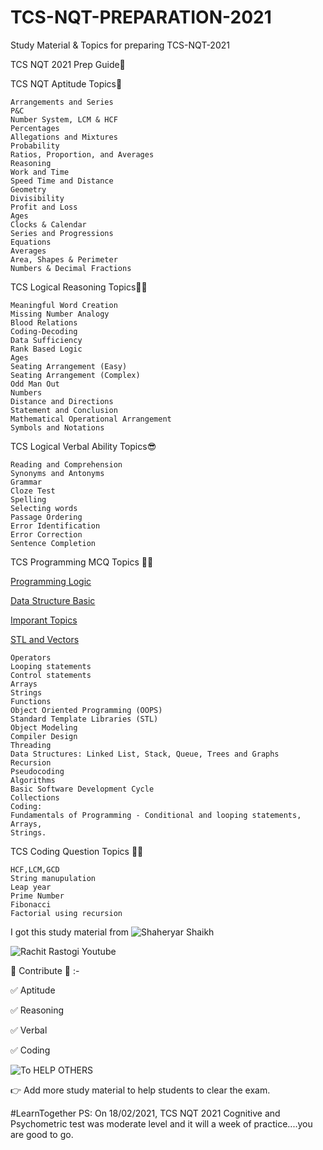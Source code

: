 # TCS-NQT-PREPARATION-2021
Study Material & Topics for preparing TCS-NQT-2021

TCS NQT 2021 Prep Guide🎉

TCS NQT Aptitude Topics🚀

    Arrangements and Series
    P&C
    Number System, LCM & HCF
    Percentages
    Allegations and Mixtures
    Probability
    Ratios, Proportion, and Averages
    Reasoning
    Work and Time
    Speed Time and Distance
    Geometry
    Divisibility
    Profit and Loss
    Ages
    Clocks & Calendar
    Series and Progressions
    Equations
    Averages
    Area, Shapes & Perimeter
    Numbers & Decimal Fractions

TCS Logical Reasoning Topics🤦‍♂️

    Meaningful Word Creation
    Missing Number Analogy
    Blood Relations
    Coding-Decoding
    Data Sufficiency
    Rank Based Logic
    Ages
    Seating Arrangement (Easy)
    Seating Arrangement (Complex)
    Odd Man Out
    Numbers
    Distance and Directions
    Statement and Conclusion
    Mathematical Operational Arrangement
    Symbols and Notations

TCS Logical Verbal Ability Topics😎

    Reading and Comprehension
    Synonyms and Antonyms
    Grammar
    Cloze Test
    Spelling
    Selecting words
    Passage Ordering
    Error Identification
    Error Correction
    Sentence Completion

TCS Programming MCQ Topics 👨‍💻

 [Programming Logic](https://prepinsta.com/tcs-nqt/placement-papers/programming-logic/)
 
 [Data Structure Basic](https://prepinsta.com/data-structures/)
 
 [Imporant Topics](https://docs.google.com/document/d/1xLoLGI6RHMEofvYa8EF8-uxJ5ePvmlMJbwBxA2AVcNI/edit)
 
 [STL and Vectors](https://docs.google.com/document/d/1GRYoUgWeNnM_Q7-nycCpHwxT5cjmAAAc5PjXvA0j2wE/edit)
    
    Operators
    Looping statements
    Control statements
    Arrays
    Strings
    Functions
    Object Oriented Programming (OOPS)
    Standard Template Libraries (STL)
    Object Modeling
    Compiler Design
    Threading
    Data Structures: Linked List, Stack, Queue, Trees and Graphs
    Recursion
    Pseudocoding
    Algorithms
    Basic Software Development Cycle
    Collections
    Coding:
    Fundamentals of Programming - Conditional and looping statements, Arrays,
    Strings.

TCS Coding Question Topics 👨‍💻

    HCF,LCM,GCD
    String manupulation
    Leap year
    Prime Number
    Fibonacci
    Factorial using recursion

I got this study material from 
![Shaheryar Shaikh](https://github.com/shaheryarshaikh1011) 

![Rachit Rastogi Youtube](https://www.youtube.com/channel/UCky03MonS3REdCXCvOfua2g)

🌻 Contribute 🌻 :-

✅ Aptitude

✅ Reasoning

✅ Verbal 

✅ Coding

![To HELP OTHERS](https://twitter.com/i/status/1357261161863946240)

👉 Add more study material to help students to clear the exam. 

#LearnTogether
PS: On 18/02/2021, TCS NQT 2021 Cognitive and Psychometric test was moderate level and it will a week of practice....you are good to go.
